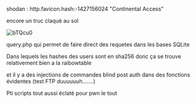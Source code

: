 shodan : http.favicon.hash:-1427156024
"Continental Access" 

encore un truc claqué au sol

![bTQcu0](https://github.com/Ug0Security/ContinenPwn-Access/assets/28728543/8e1ed0a4-0ee4-4d1a-b9d1-f1af77a7a6ff)

query.php qui permet de faire direct des requetes dans les bases SQLite 

Dans lequels les hashes des users sont en sha256 donc ça se trouve relativement bien a la raibowtable

et il y a des injections de commandes blind post auth dans des fonctions évidentes (test FTP duuuuuuh.......)

Pti scripts tout aussi éclaté pour pwn le tout
